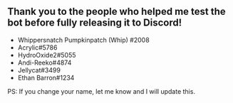## Thank you to the people who helped me test the bot before fully releasing it to Discord!
- Whippersnatch Pumpkinpatch (Whip) #2008
- Acrylic#5786
- HydroOxide2#5055
- Andi-Reeko#4874
- Jellycat#3499
- Ethan Barron#1234

PS: If you change your name, let me know and I will update this.